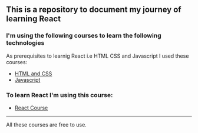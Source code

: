 ## This is a repository to document my journey of learning React

### I'm using the following courses to learn the following technologies 

As prerequisites to learnig React i.e HTML CSS and Javascript I  used these courses:
- [HTML and CSS](https://scrimba.com/learn/htmlandcss) 
- [Javascript](https://scrimba.com/learn/learnjavascript)

### To learn React I'm using this course:
- [React Course](https://scrimba.com/learn/learnreact)
---
All these courses are free to use.